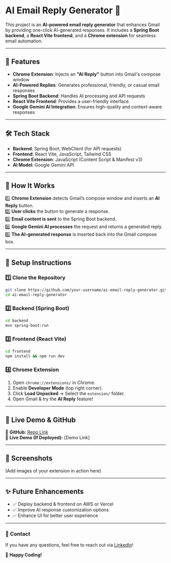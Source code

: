 # **AI Email Reply Generator** 🚀

This project is an **AI-powered email reply generator** that enhances Gmail by providing one-click AI-generated responses. It includes a **Spring Boot backend**, a **React Vite frontend**, and a **Chrome extension** for seamless email automation.

---

## **🔹 Features**
- **Chrome Extension**: Injects an **"AI Reply"** button into Gmail's compose window
- **AI-Powered Replies**: Generates professional, friendly, or casual email responses
- **Spring Boot Backend**: Handles AI processing and API requests
- **React Vite Frontend**: Provides a user-friendly interface
- **Google Gemini AI Integration**: Ensures high-quality and context-aware responses

---

## **🛠️ Tech Stack**
- **Backend**: Spring Boot, WebClient (for API requests)
- **Frontend**: React Vite, JavaScript, Tailwind CSS
- **Chrome Extension**: JavaScript (Content Script & Manifest v3)
- **AI Model**: Google Gemini API

---

## **🚀 How It Works**
1️⃣ **Chrome Extension** detects Gmail’s compose window and inserts an **AI Reply** button.  
2️⃣ **User clicks** the button to generate a response.  
3️⃣ **Email content is sent** to the Spring Boot backend.  
4️⃣ **Google Gemini AI processes** the request and returns a generated reply.  
5️⃣ **The AI-generated response** is inserted back into the Gmail compose box.

---

## **📌 Setup Instructions**
### **1️⃣ Clone the Repository**
```sh
git clone https://github.com/your-username/ai-email-reply-generator.git
cd ai-email-reply-generator
```

### **2️⃣ Backend (Spring Boot)**
```sh
cd backend
mvn spring-boot:run
```

### **3️⃣ Frontend (React Vite)**
```sh
cd frontend
npm install && npm run dev
```

### **4️⃣ Chrome Extension**
1. Open `chrome://extensions/` in Chrome.
2. Enable **Developer Mode** (top right corner).
3. Click **Load Unpacked** → Select the `extension/` folder.
4. Open Gmail & try the **AI Reply** feature!

---

## **🔗 Live Demo & GitHub**
📌 **GitHub:** [Repo Link](https://github.com/your-username/ai-email-reply-generator)  
📌 **Live Demo (If Deployed):** [Demo Link]

---

## **📸 Screenshots**
(Add images of your extension in action here)

---

## **✨ Future Enhancements**
- ✅ Deploy backend & frontend on AWS or Vercel
- ✅ Improve AI response customization options
- ✅ Enhance UI for better user experience

---

### **📧 Contact**
If you have any questions, feel free to reach out via [LinkedIn](https://linkedin.com/in/your-profile)!

🚀 **Happy Coding!**

